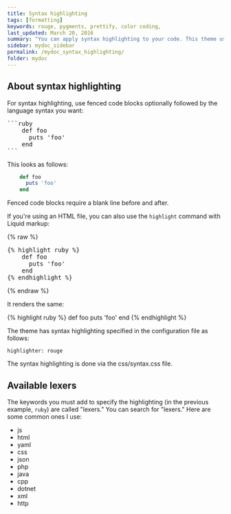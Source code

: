 ```yaml
---
title: Syntax highlighting
tags: [formatting]
keywords: rouge, pygments, prettify, color coding,
last_updated: March 20, 2016
summary: "You can apply syntax highlighting to your code. This theme uses pygments and applies color coding based on the lexer you specify."
sidebar: mydoc_sidebar
permalink: /mydoc_syntax_highlighting/
folder: mydoc
---
```


## About syntax highlighting
For syntax highlighting, use fenced code blocks optionally followed by the language syntax you want:

<pre>
```ruby
    def foo
      puts 'foo'
    end
```
</pre>

This looks as follows:

```ruby
    def foo
      puts 'foo'
    end
```

Fenced code blocks require a blank line before and after.

If you're using an HTML file, you can also use the `highlight` command with Liquid markup:

{% raw %}
<pre>
{% highlight ruby %}
    def foo
      puts 'foo'
    end
{% endhighlight %}
</pre>
{% endraw %}

It renders the same:

{% highlight ruby %}
    def foo
      puts 'foo'
    end
{% endhighlight %}


The theme has syntax highlighting specified in the configuration file as follows:

```
highlighter: rouge
```

The syntax highlighting is done via the css/syntax.css file.

## Available lexers

The keywords you must add to specify the highlighting (in the previous example, `ruby`) are called "lexers." You can search for "lexers." Here are some common ones I use:

* js
* html
* yaml
* css
* json
* php
* java
* cpp
* dotnet
* xml
* http

